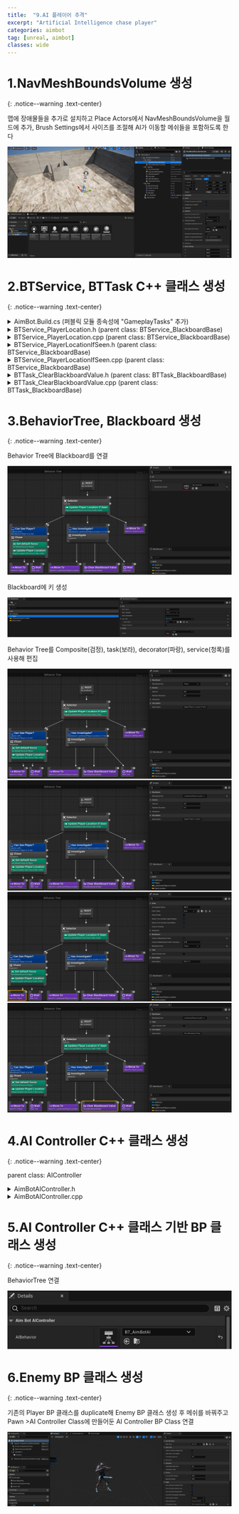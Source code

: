 ```yaml
---
title:  "9.AI 플레이어 추격"
excerpt: "Artificial Intelligence chase player"
categories: aimbot
tag: [unreal, aimbot]
classes: wide
---
```


# 1.NavMeshBoundsVolume 생성
{: .notice--warning .text-center}

맵에 장애물들을 추가로 설치하고 Place Actors에서 NavMeshBoundsVolume을 월드에 추가, Brush Settings에서 사이즈를 조절해 AI가 이동할 메쉬들을 포함하도록 한다

<img src="/img/unreal/aimbot/9_aiChase/navMesh.png"/>

# 2.BTService, BTTask C++ 클래스 생성
{: .notice--warning .text-center}

<details>
<summary>AimBot.Build.cs (퍼블릭 모듈 종속성에 "GameplayTasks" 추가)</summary>
<div markdown="1">

```cs
using UnrealBuildTool;

public class AimBot : ModuleRules
{
	public AimBot(ReadOnlyTargetRules Target) : base(Target)
	{
		PCHUsage = PCHUsageMode.UseExplicitOrSharedPCHs;
	
		PublicDependencyModuleNames.AddRange(new string[] { "Core", "CoreUObject", "Engine", "InputCore", "UMG", "GameplayTasks" });

		PrivateDependencyModuleNames.AddRange(new string[] {  });
	}
}
```

</div>
</details>

<details>
<summary>BTService_PlayerLocation.h (parent class: BTService_BlackboardBase)</summary>
<div markdown="1">

```cpp
#pragma once

#include "CoreMinimal.h"
#include "BehaviorTree/Services/BTService_BlackboardBase.h"
#include "BTService_PlayerLocation.generated.h"

UCLASS()
class AIMBOT_API UBTService_PlayerLocation : public UBTService_BlackboardBase
{
	GENERATED_BODY()

public:
	UBTService_PlayerLocation();

protected:
	virtual void TickNode(UBehaviorTreeComponent& OwnerComp, uint8* NodeMemory, float DeltaSeconds) override;
};
```

</div>
</details>

<details>
<summary>BTService_PlayerLocation.cpp (parent class: BTService_BlackboardBase)</summary>
<div markdown="1">

```cpp
#include "BTService_PlayerLocation.h"
#include "Kismet/GameplayStatics.h"
#include "GameFramework/Pawn.h"
#include "BehaviorTree/BlackboardComponent.h"

UBTService_PlayerLocation::UBTService_PlayerLocation()
{
    NodeName = "Update Player Location";
}

void UBTService_PlayerLocation::TickNode(UBehaviorTreeComponent& OwnerComp, uint8* NodeMemory, float DeltaSeconds)
{
    Super::TickNode(OwnerComp, NodeMemory, DeltaSeconds);

    APawn* PlayerPawn = UGameplayStatics::GetPlayerPawn(GetWorld(), 0);
    if (PlayerPawn == nullptr) return;

    OwnerComp.GetBlackboardComponent()->SetValueAsVector(GetSelectedBlackboardKey(), PlayerPawn->GetActorLocation());
}
```

</div>
</details>

<details>
<summary>BTService_PlayerLocationIfSeen.h (parent class: BTService_BlackboardBase)</summary>
<div markdown="1">

```cpp
#pragma once

#include "CoreMinimal.h"
#include "BehaviorTree/Services/BTService_BlackboardBase.h"
#include "BTService_PlayerLocationIfSeen.generated.h"

UCLASS()
class AIMBOT_API UBTService_PlayerLocationIfSeen : public UBTService_BlackboardBase
{
	GENERATED_BODY()

public:
	UBTService_PlayerLocationIfSeen();

protected:
	virtual void TickNode(UBehaviorTreeComponent& OwnerComp, uint8* NodeMemory, float DeltaSeconds) override;
};
```

</div>
</details>

<details>
<summary>BTService_PlayerLocationIfSeen.cpp (parent class: BTService_BlackboardBase)</summary>
<div markdown="1">

```cpp
#include "BTService_PlayerLocationIfSeen.h"
#include "Kismet/GameplayStatics.h"
#include "GameFramework/Pawn.h"
#include "AIController.h"
#include "BehaviorTree/BlackboardComponent.h"

UBTService_PlayerLocationIfSeen::UBTService_PlayerLocationIfSeen()
{
    NodeName = "Update Player Location If Seen";
}

void UBTService_PlayerLocationIfSeen::TickNode(UBehaviorTreeComponent& OwnerComp, uint8* NodeMemory, float DeltaSeconds)
{
    Super::TickNode(OwnerComp, NodeMemory, DeltaSeconds);

    APawn* PlayerPawn = UGameplayStatics::GetPlayerPawn(GetWorld(), 0);
    if (PlayerPawn == nullptr) return;

    if (OwnerComp.GetAIOwner() == nullptr) return;

    if (OwnerComp.GetAIOwner()->LineOfSightTo(PlayerPawn))
    {
        OwnerComp.GetBlackboardComponent()->SetValueAsObject(GetSelectedBlackboardKey(), PlayerPawn);
    }
    else
    {
        OwnerComp.GetBlackboardComponent()->ClearValue(GetSelectedBlackboardKey());
    }
}
```

</div>
</details>

<details>
<summary>BTTask_ClearBlackboardValue.h (parent class: BTTask_BlackboardBase)</summary>
<div markdown="1">

```cpp
#pragma once

#include "CoreMinimal.h"
#include "BehaviorTree/Tasks/BTTask_BlackboardBase.h"
#include "BTTask_ClearBlackboardValue.generated.h"

UCLASS()
class AIMBOT_API UBTTask_ClearBlackboardValue : public UBTTask_BlackboardBase
{
	GENERATED_BODY()

public:
	UBTTask_ClearBlackboardValue();

protected:
	virtual EBTNodeResult::Type ExecuteTask(UBehaviorTreeComponent& OwnerComp, uint8* NodeMemory) override;
};
```

</div>
</details>

<details>
<summary>BTTask_ClearBlackboardValue.cpp (parent class: BTTask_BlackboardBase)</summary>
<div markdown="1">

```cpp
#include "BTTask_ClearBlackboardValue.h"
#include "BehaviorTree/BlackboardComponent.h"

UBTTask_ClearBlackboardValue::UBTTask_ClearBlackboardValue()
{
    NodeName = "Clear Blackboard Value";
}

EBTNodeResult::Type UBTTask_ClearBlackboardValue::ExecuteTask(UBehaviorTreeComponent& OwnerComp, uint8* NodeMemory)
{
    Super::ExecuteTask(OwnerComp, NodeMemory);

    OwnerComp.GetBlackboardComponent()->ClearValue(GetSelectedBlackboardKey());
    
    return EBTNodeResult::Succeeded;
}
```

</div>
</details>

# 3.BehaviorTree, Blackboard 생성
{: .notice--warning .text-center}

Behavior Tree에 Blackboard를 연결

<img src="/img/unreal/aimbot/9_aiChase/BT.png"/>

Blackboard에 키 생성

<img src="/img/unreal/aimbot/9_aiChase/BBKey.png"/>

Behavior Tree를 Composite(검정), task(보라), decorator(파랑), service(청록)를 사용해 편집

<img src="/img/unreal/aimbot/9_aiChase/BTService1.png"/>

<img src="/img/unreal/aimbot/9_aiChase/BTService2.png"/>

<img src="/img/unreal/aimbot/9_aiChase/BTMoveTo.png"/>

<img src="/img/unreal/aimbot/9_aiChase/BTTask.png"/>

# 4.AI Controller C++ 클래스 생성
{: .notice--warning .text-center}

parent class: AIController

<details>
<summary>AimBotAIController.h</summary>
<div markdown="1">

```cpp
#pragma once

#include "CoreMinimal.h"
#include "AIController.h"
#include "AimBotAIController.generated.h"

UCLASS()
class AIMBOT_API AAimBotAIController : public AAIController
{
	GENERATED_BODY()
public:
	virtual void Tick( float DeltaSeconds ) override;

protected:
	virtual void BeginPlay() override;

private:
	UPROPERTY(EditAnywhere)
	class UBehaviorTree* AIBehavior;
};
```

</div>
</details>

<details>
<summary>AimBotAIController.cpp</summary>
<div markdown="1">

```cpp
#include "AimBotAIController.h"
#include "BehaviorTree/BlackboardComponent.h"

void AAimBotAIController::BeginPlay()
{
    Super::BeginPlay();

    if (AIBehavior != nullptr)
    {
        RunBehaviorTree(AIBehavior);

        GetBlackboardComponent()->SetValueAsVector(TEXT("StartLocation"), GetPawn()->GetActorLocation());
    }
}

void AAimBotAIController::Tick(float DeltaSeconds)
{
    Super::Tick(DeltaSeconds);
}
```

</div>
</details>

# 5.AI Controller C++ 클래스 기반 BP 클래스 생성
{: .notice--warning .text-center}

BehaviorTree 연결

<img src="/img/unreal/aimbot/9_aiChase/BPAIController.png"/>

# 6.Enemy BP 클래스 생성
{: .notice--warning .text-center}

기존의 Player BP 클래스를 duplicate해 Enemy BP 클래스 생성 후 메쉬를 바꿔주고 Pawn >AI Controller Class에 만들어둔 AI Controller BP Class 연결

<img src="/img/unreal/aimbot/9_aiChase/BPAimBotAI.png"/>